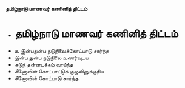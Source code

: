 **தமிழ்நாடு மாணவர் கணினித் திட்டம்**
- # தமிழ்நாடு மாணவர் கணினித் திட்டம்
- a. இன்பதுன்ப நடுநிலைக்கோட்பாடு சார்ந்த
- இன்ப துன்ப நடுநிலை உணர்வுடய
- கடுந் தன்னடக்கம் வாய்ந்த
- சீனோவின் கோட்பாட்டுக் குழுவினுக்குரிய
- சீனோவின் கோட்பாடு சார்ந்த.

